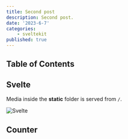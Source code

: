 ```yaml
---
title: Second post
description: Second post.
date: '2023-6-7'
categories:
    - sveltekit
published: true
---
```


<script>
    import Counter from './counter.svelte'
</script>

## Table of Contents

## Svelte

Media inside the **static** folder is served from `/`.

![Svelte](favicon.png)

## Counter

<Counter />